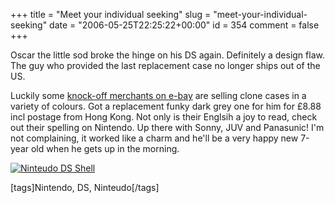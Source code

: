 +++
title = "Meet your individual seeking"
slug = "meet-your-individual-seeking"
date = "2006-05-25T22:25:22+00:00"
id = 354
comment = false
+++

Oscar the little sod broke the hinge on his DS again. Definitely a design flaw. The guy who provided the last replacement case no longer ships out of the US. 

Luckily some [knock-off merchants on e-bay](http://cgi.ebay.co.uk/ws/eBayISAPI.dll?ViewItem&item=8283687910) are selling clone cases in a variety of colours. Got a replacement funky dark grey one for him for £8.88 incl postage from Hong Kong. Not only is their Englsih a joy to read, check out their spelling on Nintendo. Up there with Sonny, JUV and Panasunic! I'm not complaining, it worked like a charm and he'll be a very happy new 7-year old when he gets up in the morning.

[![Ninteudo DS Shell](/images/flickr/2024_download/153276951_59c79f0814.jpg)](http://www.flickr.com/photos/bandon1/153276951/ "Photo Sharing")

[tags]Nintendo, DS, Ninteudo[/tags]
